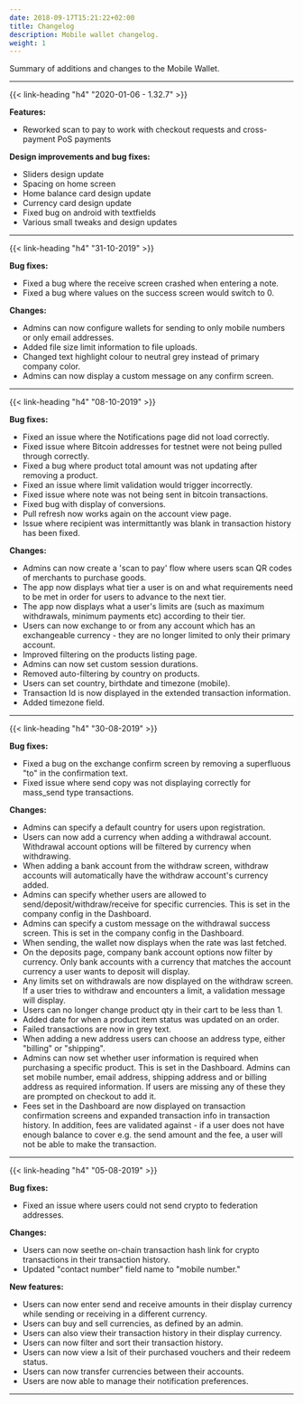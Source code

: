 ```yaml
---
date: 2018-09-17T15:21:22+02:00
title: Changelog
description: Mobile wallet changelog.
weight: 1
---
```


Summary of additions and changes to the Mobile Wallet.

---

{{< link-heading "h4" "2020-01-06 - 1.32.7" >}}

**Features:**
- Reworked scan to pay to work with checkout requests and cross-payment PoS payments

**Design improvements and bug fixes:**
- Sliders design update
- Spacing on home screen
- Home balance card design update
- Currency card design update
- Fixed bug on android with textfields
- Various small tweaks and design updates

---

{{< link-heading "h4" "31-10-2019" >}}

**Bug fixes:**

- Fixed a bug where the receive screen crashed when entering a note.
- Fixed a bug where values on the success screen would switch to 0.

**Changes:**

- Admins can now configure wallets for sending to only mobile numbers or only email addresses.
- Added file size limit information to file uploads.
- Changed text highlight colour to neutral grey instead of primary company color.
- Admins can now display a custom message on any confirm screen.

---

{{< link-heading "h4" "08-10-2019" >}}

**Bug fixes:**

- Fixed an issue where the Notifications page did not load correctly.
- Fixed issue where Bitcoin addresses for testnet were not being pulled through correctly.
- Fixed a bug where product total amount was not updating after removing a product.
- Fixed an issue where limit validation would trigger incorrectly.
- Fixed issue where note was not being sent in bitcoin transactions.
- Fixed bug with display of conversions.
- Pull refresh now works again on the account view page.
- Issue where recipient was intermittantly was blank in transaction history has been fixed.

**Changes:**

- Admins can now create a 'scan to pay' flow where users scan QR codes of merchants to purchase goods.
- The app now displays what tier a user is on and what requirements need to be met in order for users to advance to the next tier.
- The app now displays what a user's limits are (such as maximum withdrawals, minimum payments etc) according to their tier.
- Users can now exchange to or from any account which has an exchangeable currency - they are no longer limited to only their primary account.
- Improved filtering on the products listing page.
- Admins can now set custom session durations.
- Removed auto-filtering by country on products.
- Users can set country, birthdate and timezone (mobile).
- Transaction Id is now displayed in the extended transaction information.
- Added timezone field.

---

{{< link-heading "h4" "30-08-2019" >}}

**Bug fixes:**

- Fixed a bug on the exchange confirm screen by removing a superfluous "to" in the confirmation text.
- Fixed issue where send copy was not displaying correctly for mass_send type transactions.


**Changes:**

- Admins can specify a default country for users upon registration.
- Users can now add a currency when adding a withdrawal account. Withdrawal account options will be filtered by currency when withdrawing.
- When adding a bank account from the withdraw screen, withdraw accounts will automatically have the withdraw account's currency added.
- Admins can specify whether users are allowed to send/deposit/withdraw/receive for specific currencies. This is set in the company config in the Dashboard.
- Admins can specify a custom message on the withdrawal success screen. This is set in the company config in the Dashboard.
- When sending, the wallet now displays when the rate was last fetched.
- On the deposits page, company bank account options now filter by currency. Only bank accounts with a currency that matches the account currency a user wants to deposit will display.
- Any limits set on withdrawals are now displayed on the withdraw screen. If a user tries to withdraw and encounters a limit, a validation message will display.
- Users can no longer change product qty in their cart to be less than 1.
- Added date for when a product item status was updated on an order.
- Failed transactions are now in grey text.
- When adding a new address users can choose an address type, either "billing" or "shipping".
- Admins can now set whether user information is required when purchasing a specific product. This is set in the Dashboard. Admins can set mobile number, email address, shipping address and or billing address as required information. If users are missing any of these they are prompted on checkout to add it.
- Fees set in the Dashboard are now displayed on transaction confirmation screens and expanded transaction info in transaction history. In addition, fees are validated against - if a user does not have enough balance to cover e.g. the send amount and the fee, a user will not be able to make the transaction.

---

{{< link-heading "h4" "05-08-2019" >}}

**Bug fixes:**

- Fixed an issue where users could not send crypto to federation addresses.

**Changes:**

- Users can now seethe on-chain transaction hash link for crypto transactions in their transaction history.
- Updated "contact number" field name to "mobile number."


**New features:**

- Users can now enter send and receive amounts in their display currency while sending or receiving in a different currency. 
- Users can buy and sell currencies, as defined by an admin.
- Users can also view their transaction history in their display currency.
- Users can now filter and sort their transaction history.
- Users can now view a lsit of their purchased vouchers and their redeem status.
- Users can now transfer currencies between their accounts.
- Users are now able to manage their notification preferences.

---
